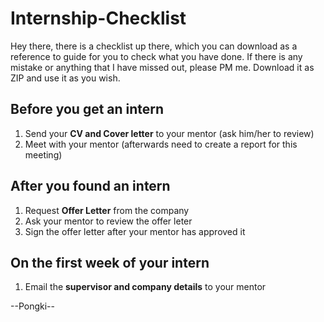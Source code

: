# Internship-Checklist
Hey there, there is a checklist up there, which you can download as a reference to guide for you to check what you have done. If there is any mistake or anything that I have missed out, please PM me. Download it as ZIP and use it as you wish.

## Before you get an intern 
1. Send your **CV and Cover letter** to your mentor (ask him/her to review)
2. Meet with your mentor (afterwards need to create a report for this meeting)

## After you found an intern
1. Request **Offer Letter** from the company
2. Ask your mentor to review the offer leter 
3. Sign the offer letter after your mentor has approved it

## On the first week of your intern
1. Email the **supervisor and company details** to your mentor 

--Pongki--
